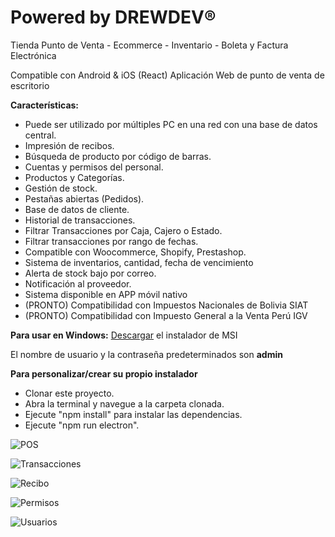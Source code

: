 # Powered by DREWDEV®
Tienda Punto de Venta - Ecommerce - Inventario - Boleta y Factura Electrónica

Compatible con Android & iOS (React)
Aplicación Web de punto de venta de escritorio
 
  **Características:**

- Puede ser utilizado por múltiples PC en una red con una base de datos central.
- Impresión de recibos.
- Búsqueda de producto por código de barras.
- Cuentas y permisos del personal.
- Productos y Categorías.
- Gestión de stock.
- Pestañas abiertas (Pedidos).
- Base de datos de cliente.
- Historial de transacciones.
- Filtrar Transacciones por Caja, Cajero o Estado.
- Filtrar transacciones por rango de fechas.
- Compatible con Woocommerce, Shopify, Prestashop.
- Sistema de inventarios, cantidad, fecha de vencimiento
- Alerta de stock bajo por correo.
- Notificación al proveedor.
- Sistema disponible en APP móvil nativo
- (PRONTO) Compatibilidad con Impuestos Nacionales de Bolivia SIAT
- (PRONTO) Compatibilidad con Impuesto General a la Venta Perú IGV

 **Para usar en Windows:**
 [Descargar](http://google.com) el instalador de MSI

El nombre de usuario y la contraseña predeterminados son **admin**

**Para personalizar/crear su propio instalador**

- Clonar este proyecto.
- Abra la terminal y navegue a la carpeta clonada.
- Ejecute "npm install" para instalar las dependencias.
- Ejecute "npm run electron".

![POS](https://github.com/apisperu/pos-electron/blob/master/screenshots/pos.jpg)

![Transacciones](https://github.com/apisperu/pos-electron/blob/master/screenshots/transactions.jpg)

![Recibo](https://github.com/apisperu/pos-electron/blob/master/screenshots/receipt.jpg)

![Permisos](https://github.com/apisperu/pos-electron/blob/master/screenshots/permissions.jpg)

![Usuarios](https://github.com/apisperu/pos-electron/blob/master/screenshots/users.jpg)
